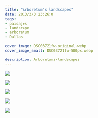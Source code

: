 ```yaml
---
title: "Arboretum's landscapes"
date: 2013/3/3 23:26:0
tags: 
- paisajes
- landscape
- arboretum
- Dallas

cover_image: DSC03721fw-original.webp
cover_image_small: DSC03721fw-500px.webp

description: Arboretums-landscapes
---
```



[![](DSC03721fw-800px.webp)](DSC03721fw-original.webp)

  

[![](P7130721fw-800px.webp)](P7130721fw-original.webp)

  

[![](DSC03716fw-800px.webp)](DSC03716fw-original.webp)

  

[![](P7130722fw-800px.webp)](P7130722fw-original.webp)

  

[![](P7130727fw-800px.webp)](P7130727fw-original.webp)
